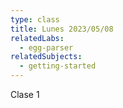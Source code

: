```yaml
---
type: class
title: Lunes 2023/05/08
relatedLabs:
  - egg-parser
relatedSubjects:
  - getting-started
---
```


Clase 1
